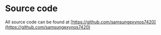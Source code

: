 # Source code
All source code can be found at [https://github.com/samsungexynos7420](https://github.com/samsungexynos7420)